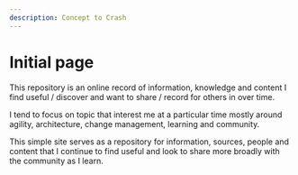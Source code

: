 ```yaml
---
description: Concept to Crash
---
```


# Initial page

This repository is an online record of information, knowledge and content I find useful / discover and want to share / record for others in over time.&#x20;

I tend to focus on topic that interest me at a particular time mostly around agility, architecture, change management, learning and community.&#x20;

This simple site serves as a repository for information, sources, people and content that I continue to find useful and look to share more broadly with the community as I learn.&#x20;

